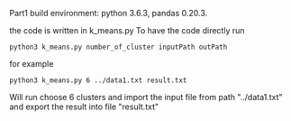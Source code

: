 Part1 build environment:
python 3.6.3,
pandas 0.20.3.

the code is written in k_means.py
To have the code directly run
```
python3 k_means.py number_of_cluster inputPath outPath
```

for example
```
python3 k_means.py 6 ../data1.txt result.txt
```
Will run choose 6 clusters and import the input file from path "../data1.txt"
and export the result into file "result.txt"
